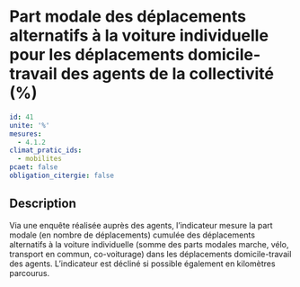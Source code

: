 # Part modale des déplacements alternatifs à la voiture individuelle pour les déplacements  domicile-travail des agents de la collectivité (%)
```yaml
id: 41
unite: '%'
mesures:
  - 4.1.2
climat_pratic_ids:
  - mobilites
pcaet: false
obligation_citergie: false
```
## Description
Via une enquête réalisée auprès des agents, l’indicateur mesure la part modale (en nombre de déplacements) cumulée des déplacements alternatifs à la voiture individuelle (somme des parts modales marche, vélo, transport en commun, co-voiturage) dans les déplacements domicile-travail des agents. L’indicateur est décliné si possible également en kilomètres parcourus.


